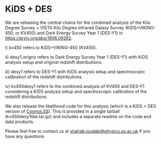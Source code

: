 # KiDS + DES

We are releasing the central chains for the combined analysis of the Kilo Degree Survey + VISTA Kilo Degree Infrared Galaxy Survey (KiDS+VIKING-450, or KV450) and Dark Energy Survey Year 1 (DES-Y1) in https://arxiv.org/abs/1906.09262.

i) kv450 refers to KiDS+VIKING-450 (KV450).

ii) desy1_orignz refers to Dark Energy Survey Year 1 (DES-Y1) with KiDS analysis setup and original redshift distributions.

iii) desy1 refers to DES-Y1 with KiDS analysis setup and spectroscopic calibration of the redshift distributions.

iv) kv450desy1 refers to the combined analysis of KV450 and DES-Y1 considering a KiDS analysis setup and spectroscopic calibration of the redshift distributions.

We also release the likelihood code for this analysis (which is a KiDS + DES version of [CosmoLSS](https://github.com/sjoudaki/CosmoLSS)). This is provided in a single tarball (kv450desy1like.tar.gz) and includes a separate readme on the code and data products.

Please feel free to contact us at shahab.joudaki@physics.ox.ac.uk if you have any questions.
